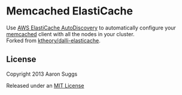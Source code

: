 Memcached ElastiCache
=================

Use [AWS ElastiCache AutoDiscovery](http://docs.aws.amazon.com/AmazonElastiCache/latest/UserGuide/AutoDiscovery.html) to automatically configure your [memcached](https://github.com/arthurnn/memcached) client with all the nodes in your cluster.  
Forked from [ktheory/dalli-elasticache](https://github.com/ktheory/dalli-elasticache).

License
-------

Copyright 2013 Aaron Suggs

Released under an [MIT License](http://opensource.org/licenses/MIT)
